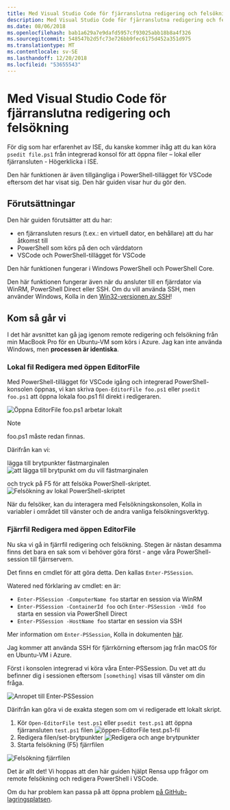 ```yaml
---
title: Med Visual Studio Code för fjärranslutna redigering och felsökning
description: Med Visual Studio Code för fjärranslutna redigering och felsökning
ms.date: 08/06/2018
ms.openlocfilehash: bab1a629a7e9dafd5957cf93025abb18b8a4f326
ms.sourcegitcommit: 548547b2d5fc73e726bb9fec6175d452a351d975
ms.translationtype: MT
ms.contentlocale: sv-SE
ms.lasthandoff: 12/20/2018
ms.locfileid: "53655543"
---
```

# <a name="using-visual-studio-code-for-remote-editing-and-debugging"></a>Med Visual Studio Code för fjärranslutna redigering och felsökning

För dig som har erfarenhet av ISE, du kanske kommer ihåg att du kan köra `psedit file.ps1` från integrerad konsol för att öppna filer – lokal eller fjärransluten - Högerklicka i ISE.

Den här funktionen är även tillgängliga i PowerShell-tillägget för VSCode eftersom det har visat sig. Den här guiden visar hur du gör den.

## <a name="prerequisites"></a>Förutsättningar

Den här guiden förutsätter att du har:

- en fjärransluten resurs (t.ex.: en virtuell dator, en behållare) att du har åtkomst till
- PowerShell som körs på den och värddatorn
- VSCode och PowerShell-tillägget för VSCode

Den här funktionen fungerar i Windows PowerShell och PowerShell Core.

Den här funktionen fungerar även när du ansluter till en fjärrdator via WinRM, PowerShell Direct eller SSH. Om du vill använda SSH, men använder Windows, Kolla in den [Win32-versionen av SSH](https://github.com/PowerShell/Win32-OpenSSH)!

## <a name="lets-go"></a>Kom så går vi

I det här avsnittet kan gå jag igenom remote redigering och felsökning från min MacBook Pro för en Ubuntu-VM som körs i Azure. Jag kan inte använda Windows, men **processen är identiska**.

### <a name="local-file-editing-with-open-editorfile"></a>Lokal fil Redigera med öppen EditorFile

Med PowerShell-tillägget för VSCode igång och integrerad PowerShell-konsolen öppnas, vi kan skriva `Open-EditorFile foo.ps1` eller `psedit foo.ps1` att öppna lokala foo.ps1 fil direkt i redigeraren.

![Öppna EditorFile foo.ps1 arbetar lokalt](https://user-images.githubusercontent.com/2644648/34895897-7c2c46ac-f79c-11e7-9410-a252aff52f13.png)

>[!NOTE]
> foo.ps1 måste redan finnas.

Därifrån kan vi:

lägga till brytpunkter fästmarginalen ![att lägga till brytpunkt om du vill fästmarginalen](https://user-images.githubusercontent.com/2644648/34895893-7bdc38e2-f79c-11e7-8026-8ad53f9a1bad.png)

och tryck på F5 för att felsöka PowerShell-skriptet.
![Felsökning av lokal PowerShell-skriptet](https://user-images.githubusercontent.com/2644648/34895894-7bedb874-f79c-11e7-9180-7e0dc2d02af8.png)

När du felsöker, kan du interagera med Felsökningskonsolen, Kolla in variabler i området till vänster och de andra vanliga felsökningsverktyg.

### <a name="remote-file-editing-with-open-editorfile"></a>Fjärrfil Redigera med öppen EditorFile

Nu ska vi gå in fjärrfil redigering och felsökning. Stegen är nästan desamma finns det bara en sak som vi behöver göra först - ange våra PowerShell-session till fjärrservern.

Det finns en cmdlet för att göra detta. Den kallas `Enter-PSSession`.

Watered ned förklaring av cmdlet: en är:

- `Enter-PSSession -ComputerName foo` startar en session via WinRM
- `Enter-PSSession -ContainerId foo` och `Enter-PSSession -VmId foo` starta en session via PowerShell Direct
- `Enter-PSSession -HostName foo` startar en session via SSH

Mer information om `Enter-PSSession`, Kolla in dokumenten [här](https://docs.microsoft.com/en-us/powershell/module/microsoft.powershell.core/enter-pssession?view=powershell-6).

Jag kommer att använda SSH för fjärrkörning eftersom jag från macOS för en Ubuntu-VM i Azure.

Först i konsolen integrerad vi köra våra Enter-PSSession. Du vet att du befinner dig i sessionen eftersom `[something]` visas till vänster om din fråga.

![Anropet till Enter-PSSession](https://user-images.githubusercontent.com/2644648/34895896-7c18e0bc-f79c-11e7-9b36-6f4bd0e9b0db.png)

Därifrån kan göra vi de exakta stegen som om vi redigerade ett lokalt skript.

1. Kör `Open-EditorFile test.ps1` eller `psedit test.ps1` att öppna fjärransluten `test.ps1` filen ![öppen-EditorFile test.ps1-fil](https://user-images.githubusercontent.com/2644648/34895898-7c3e6a12-f79c-11e7-8bdf-549b591ecbcb.png)
2. Redigera filen/set-brytpunkter ![Redigera och ange brytpunkter](https://user-images.githubusercontent.com/2644648/34895892-7bb68246-f79c-11e7-8c0a-c2121773afbb.png)
3. Starta felsökning (F5) fjärrfilen

![Felsökning fjärrfilen](https://user-images.githubusercontent.com/2644648/34895895-7c040782-f79c-11e7-93ea-47724fa5c10d.png)

Det är allt det! Vi hoppas att den här guiden hjälpt Rensa upp frågor om remote felsökning och redigera PowerShell i VSCode.

Om du har problem kan passa på att öppna problem [på GitHub-lagringsplatsen](http://github.com/powershell/vscode-powershell).
